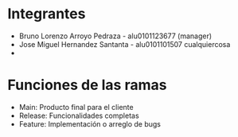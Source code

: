 # Integrantes
- Bruno Lorenzo Arroyo Pedraza - alu0101123677 (manager)
- Jose Miguel Hernandez Santanta - alu0101101507 cualquiercosa
- 
# Funciones de las ramas
- Main: Producto final para el cliente
- Release: Funcionalidades completas
- Feature: Implementación o arreglo de bugs

